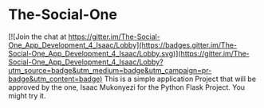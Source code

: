 # The-Social-One

[![Join the chat at https://gitter.im/The-Social-One_App_Development_4_Isaac/Lobby](https://badges.gitter.im/The-Social-One_App_Development_4_Isaac/Lobby.svg)](https://gitter.im/The-Social-One_App_Development_4_Isaac/Lobby?utm_source=badge&utm_medium=badge&utm_campaign=pr-badge&utm_content=badge)
This is a simple application Project that will be approved by the one, Isaac Mukonyezi for the Python Flask Project. You might try it.
